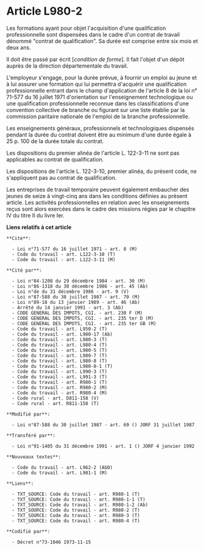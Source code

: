 # Article L980-2

Les formations ayant pour objet l'acquisition d'une qualification professionnelle sont dispensées dans le cadre d'un contrat
de travail dénommé "contrat de qualification". Sa durée est comprise entre six mois et deux ans.

Il doit être passé par écrit [*condition de forme*]. Il fait l'objet d'un dépôt auprès de la direction départementale du
travail.

L'employeur s'engage, pour la durée prévue, à fournir un emploi au jeune et à lui assurer une formation qui lui permettra
d'acquérir une qualification professionnelle entrant dans le champ d'application de l'article 8 de la loi n° 71-577 du 16
juillet 1971 d'orientation sur l'enseignement technologique ou une qualification professionnelle reconnue dans les
classifications d'une convention collective de branche ou figurant sur une liste établie par la commission paritaire
nationale de l'emploi de la branche professionnelle.

Les enseignements généraux, professionnels et technologiques dispensés pendant la durée du contrat doivent être au minimum
d'une durée égale à 25 p. 100 de la durée totale du contrat.

Les dispositions du premier alinéa de l'article L. 122-3-11 ne sont pas applicables au contrat de qualification.

Les dispositions de l'article L. 122-3-10, premier alinéa, du présent code, ne s'appliquent pas au contrat de qualification.

Les entreprises de travail temporaire peuvent également embaucher des jeunes de seize à vingt-cinq ans dans les conditions
définies au présent article. Les activités professionnelles en relation avec les enseignements reçus sont alors exercées dans
le cadre des missions régies par le chapitre IV du titre II du livre Ier.

**Liens relatifs à cet article**

	**Cite**:

	  - Loi n°71-577 du 16 juillet 1971 - art. 8 (M)
	  - Code du travail - art. L122-3-10 (T)
	  - Code du travail - art. L122-3-11 (M)

	**Cité par**:

	  - Loi n°84-1208 du 29 décembre 1984 - art. 30 (M)
	  - Loi n°86-1318 du 30 décembre 1986 - art. 45 (Ab)
	  - Loi n°de du 31 décembre 1986 - art. 9 (V)
	  - Loi n°87-588 du 30 juillet 1987 - art. 70 (M)
	  - Loi n°89-18 du 13 janvier 1989 - art. 46 (Ab)
	  - Arrêté du 14 janvier 1991 - art. 3 (Ab)
	  - CODE GENERAL DES IMPOTS, CGI. - art. 230 F (M)
	  - CODE GENERAL DES IMPOTS, CGI. - art. 235 ter D (M)
	  - CODE GENERAL DES IMPOTS, CGI. - art. 235 ter GB (M)
	  - Code du travail - art. L950-2 (T)
	  - Code du travail - art. L980-17 (Ab)
	  - Code du travail - art. L980-3 (T)
	  - Code du travail - art. L980-4 (T)
	  - Code du travail - art. L980-5 (T)
	  - Code du travail - art. L980-7 (T)
	  - Code du travail - art. L980-8 (T)
	  - Code du travail - art. L980-8-1 (T)
	  - Code du travail - art. L990-3 (T)
	  - Code du travail - art. L991-3 (T)
	  - Code du travail - art. R980-1 (T)
	  - Code du travail - art. R980-2 (M)
	  - Code du travail - art. R980-4 (M)
	  - Code rural - art. D811-158 (V)
	  - Code rural - art. R811-158 (T)

	**Modifié par**:

	  - Loi n°87-588 du 30 juillet 1987 - art. 69 () JORF 31 juillet 1987

	**Transféré par**:

	  - Loi n°91-1405 du 31 décembre 1991 - art. 1 () JORF 4 janvier 1992

	**Nouveaux textes**:

	  - Code du travail - art. L962-2 (AbD)
	  - Code du travail - art. L981-1 (M)

	**Liens**:

	  - TXT_SOURCE: Code du travail - art. R980-1 (T)
	  - TXT_SOURCE: Code du travail - art. R980-1-1 (T)
	  - TXT_SOURCE: Code du travail - art. R980-1-2 (Ab)
	  - TXT_SOURCE: Code du travail - art. R980-2 (T)
	  - TXT_SOURCE: Code du travail - art. R980-3 (T)
	  - TXT_SOURCE: Code du travail - art. R980-4 (T)

	**Codifié par**:

	  - Décret n°73-1046 1973-11-15

